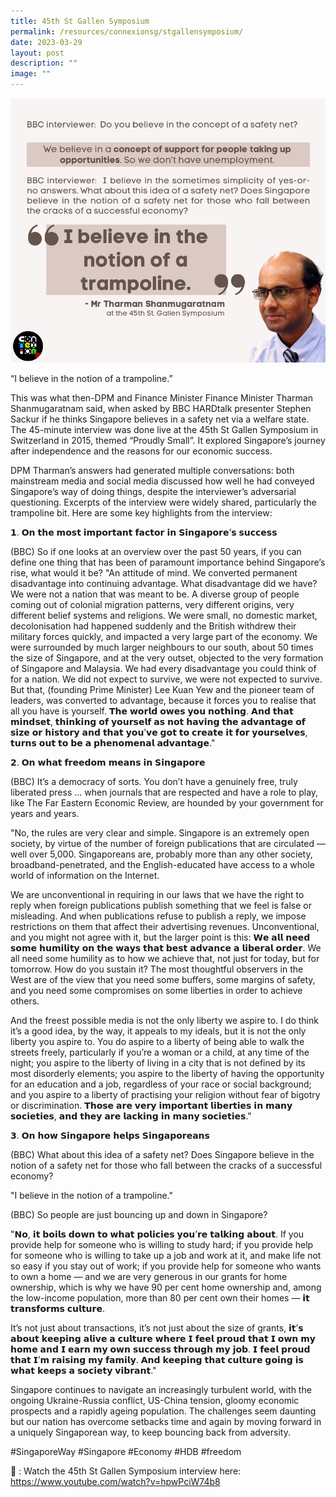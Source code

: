 ```yaml
---
title: 45th St Gallen Symposium
permalink: /resources/connexionsg/stgallensymposium/
date: 2023-03-29
layout: post
description: ""
image: ""
---
```

![](/images/connexionsg/2023/tharman.png)

“I believe in the notion of a trampoline.”

This was what then-DPM and Finance Minister Finance Minister Tharman Shanmugaratnam said, when asked by BBC HARDtalk presenter Stephen Sackur if he thinks Singapore believes in a safety net via a welfare state. The 45-minute interview was done live at the 45th St Gallen Symposium in Switzerland in 2015, themed “Proudly Small”. It explored Singapore’s journey after independence and the reasons for our economic success.

DPM Tharman’s answers had generated multiple conversations: both mainstream media and social media discussed how well he had conveyed Singapore’s way of doing things, despite the interviewer’s adversarial questioning. Excerpts of the interview were widely shared, particularly the trampoline bit. Here are some key highlights from the interview:

𝟭. 𝗢𝗻 𝘁𝗵𝗲 𝗺𝗼𝘀𝘁 𝗶𝗺𝗽𝗼𝗿𝘁𝗮𝗻𝘁 𝗳𝗮𝗰𝘁𝗼𝗿 𝗶𝗻 𝗦𝗶𝗻𝗴𝗮𝗽𝗼𝗿𝗲’𝘀 𝘀𝘂𝗰𝗰𝗲𝘀𝘀

(BBC) So if one looks at an overview over the past 50 years, if you can define one thing that has been of paramount importance behind Singapore’s rise, what would it be?
"An attitude of mind. We converted permanent disadvantage into continuing advantage. What disadvantage did we have? We were not a nation that was meant to be. A diverse group of people coming out of colonial migration patterns, very different origins, very different belief systems and religions. We were small, no domestic market, decolonisation had happened suddenly and the British withdrew their military forces quickly, and impacted a very large part of the economy. We were surrounded by much larger neighbours to our south, about 50 times the size of Singapore, and at the very outset, objected to the very formation of Singapore and Malaysia.
We had every disadvantage you could think of for a nation. We did not expect to survive, we were not expected to survive. But that, (founding Prime Minister) Lee Kuan Yew and the pioneer team of leaders, was converted to advantage, because it forces you to realise that all you have is yourself. 𝗧𝗵𝗲 𝘄𝗼𝗿𝗹𝗱 𝗼𝘄𝗲𝘀 𝘆𝗼𝘂 𝗻𝗼𝘁𝗵𝗶𝗻𝗴. 𝗔𝗻𝗱 𝘁𝗵𝗮𝘁 𝗺𝗶𝗻𝗱𝘀𝗲𝘁, 𝘁𝗵𝗶𝗻𝗸𝗶𝗻𝗴 𝗼𝗳 𝘆𝗼𝘂𝗿𝘀𝗲𝗹𝗳 𝗮𝘀 𝗻𝗼𝘁 𝗵𝗮𝘃𝗶𝗻𝗴 𝘁𝗵𝗲 𝗮𝗱𝘃𝗮𝗻𝘁𝗮𝗴𝗲 𝗼𝗳 𝘀𝗶𝘇𝗲 𝗼𝗿 𝗵𝗶𝘀𝘁𝗼𝗿𝘆 𝗮𝗻𝗱 𝘁𝗵𝗮𝘁 𝘆𝗼𝘂’𝘃𝗲 𝗴𝗼𝘁 𝘁𝗼 𝗰𝗿𝗲𝗮𝘁𝗲 𝗶𝘁 𝗳𝗼𝗿 𝘆𝗼𝘂𝗿𝘀𝗲𝗹𝘃𝗲𝘀, 𝘁𝘂𝗿𝗻𝘀 𝗼𝘂𝘁 𝘁𝗼 𝗯𝗲 𝗮 𝗽𝗵𝗲𝗻𝗼𝗺𝗲𝗻𝗮𝗹 𝗮𝗱𝘃𝗮𝗻𝘁𝗮𝗴𝗲."

𝟮. 𝗢𝗻 𝘄𝗵𝗮𝘁 𝗳𝗿𝗲𝗲𝗱𝗼𝗺 𝗺𝗲𝗮𝗻𝘀 𝗶𝗻 𝗦𝗶𝗻𝗴𝗮𝗽𝗼𝗿𝗲

(BBC) It’s a democracy of sorts. You don’t have a genuinely free, truly liberated press ... when journals that are respected and have a role to play, like The Far Eastern Economic Review, are hounded by your government for years and years.

"No, the rules are very clear and simple. Singapore is an extremely open society, by virtue of the number of foreign publications that are circulated — well over 5,000. Singaporeans are, probably more than any other society, broadband-penetrated, and the English-educated have access to a whole world of information on the Internet.

We are unconventional in requiring in our laws that we have the right to reply when foreign publications publish something that we feel is false or misleading. And when publications refuse to publish a reply, we impose restrictions on them that affect their advertising revenues. Unconventional, and you might not agree with it, but the larger point is this: 𝗪𝗲 𝗮𝗹𝗹 𝗻𝗲𝗲𝗱 𝘀𝗼𝗺𝗲 𝗵𝘂𝗺𝗶𝗹𝗶𝘁𝘆 𝗼𝗻 𝘁𝗵𝗲 𝘄𝗮𝘆𝘀 𝘁𝗵𝗮𝘁 𝗯𝗲𝘀𝘁 𝗮𝗱𝘃𝗮𝗻𝗰𝗲 𝗮 𝗹𝗶𝗯𝗲𝗿𝗮𝗹 𝗼𝗿𝗱𝗲𝗿. We all need some humility as to how we achieve that, not just for today, but for tomorrow. How do you sustain it? The most thoughtful observers in the West are of the view that you need some buffers, some margins of safety, and you need some compromises on some liberties in order to achieve others.

And the freest possible media is not the only liberty we aspire to. I do think it’s a good idea, by the way, it appeals to my ideals, but it is not the only liberty you aspire to. You do aspire to a liberty of being able to walk the streets freely, particularly if you’re a woman or a child, at any time of the night; you aspire to the liberty of living in a city that is not defined by its most disorderly elements; you aspire to the liberty of having the opportunity for an education and a job, regardless of your race or social background; and you aspire to a liberty of practising your religion without fear of bigotry or discrimination. 𝗧𝗵𝗼𝘀𝗲 𝗮𝗿𝗲 𝘃𝗲𝗿𝘆 𝗶𝗺𝗽𝗼𝗿𝘁𝗮𝗻𝘁 𝗹𝗶𝗯𝗲𝗿𝘁𝗶𝗲𝘀 𝗶𝗻 𝗺𝗮𝗻𝘆 𝘀𝗼𝗰𝗶𝗲𝘁𝗶𝗲𝘀, 𝗮𝗻𝗱 𝘁𝗵𝗲𝘆 𝗮𝗿𝗲 𝗹𝗮𝗰𝗸𝗶𝗻𝗴 𝗶𝗻 𝗺𝗮𝗻𝘆 𝘀𝗼𝗰𝗶𝗲𝘁𝗶𝗲𝘀."

𝟯. 𝗢𝗻 𝗵𝗼𝘄 𝗦𝗶𝗻𝗴𝗮𝗽𝗼𝗿𝗲 𝗵𝗲𝗹𝗽𝘀 𝗦𝗶𝗻𝗴𝗮𝗽𝗼𝗿𝗲𝗮𝗻𝘀

(BBC) What about this idea of a safety net? Does Singapore believe in the notion of a safety net for those who fall between the cracks of a successful economy?

"I believe in the notion of a trampoline."

(BBC) So people are just bouncing up and down in Singapore?

"𝗡𝗼, 𝗶𝘁 𝗯𝗼𝗶𝗹𝘀 𝗱𝗼𝘄𝗻 𝘁𝗼 𝘄𝗵𝗮𝘁 𝗽𝗼𝗹𝗶𝗰𝗶𝗲𝘀 𝘆𝗼𝘂’𝗿𝗲 𝘁𝗮𝗹𝗸𝗶𝗻𝗴 𝗮𝗯𝗼𝘂𝘁. If you provide help for someone who is willing to study hard; if you provide help for someone who is willing to take up a job and work at it, and make life not so easy if you stay out of work; if you provide help for someone who wants to own a home — and we are very generous in our grants for home ownership, which is why we have 90 per cent home ownership and, among the low-income population, more than 80 per cent own their homes — 𝗶𝘁 𝘁𝗿𝗮𝗻𝘀𝗳𝗼𝗿𝗺𝘀 𝗰𝘂𝗹𝘁𝘂𝗿𝗲.

It’s not just about transactions, it’s not just about the size of grants, 𝗶𝘁’𝘀 𝗮𝗯𝗼𝘂𝘁 𝗸𝗲𝗲𝗽𝗶𝗻𝗴 𝗮𝗹𝗶𝘃𝗲 𝗮 𝗰𝘂𝗹𝘁𝘂𝗿𝗲 𝘄𝗵𝗲𝗿𝗲 𝗜 𝗳𝗲𝗲𝗹 𝗽𝗿𝗼𝘂𝗱 𝘁𝗵𝗮𝘁 𝗜 𝗼𝘄𝗻 𝗺𝘆 𝗵𝗼𝗺𝗲 𝗮𝗻𝗱 𝗜 𝗲𝗮𝗿𝗻 𝗺𝘆 𝗼𝘄𝗻 𝘀𝘂𝗰𝗰𝗲𝘀𝘀 𝘁𝗵𝗿𝗼𝘂𝗴𝗵 𝗺𝘆 𝗷𝗼𝗯. 𝗜 𝗳𝗲𝗲𝗹 𝗽𝗿𝗼𝘂𝗱 𝘁𝗵𝗮𝘁 𝗜’𝗺 𝗿𝗮𝗶𝘀𝗶𝗻𝗴 𝗺𝘆 𝗳𝗮𝗺𝗶𝗹𝘆. 𝗔𝗻𝗱 𝗸𝗲𝗲𝗽𝗶𝗻𝗴 𝘁𝗵𝗮𝘁 𝗰𝘂𝗹𝘁𝘂𝗿𝗲 𝗴𝗼𝗶𝗻𝗴 𝗶𝘀 𝘄𝗵𝗮𝘁 𝗸𝗲𝗲𝗽𝘀 𝗮 𝘀𝗼𝗰𝗶𝗲𝘁𝘆 𝘃𝗶𝗯𝗿𝗮𝗻𝘁."

Singapore continues to navigate an increasingly turbulent world, with the ongoing Ukraine-Russia conflict, US-China tension, gloomy economic prospects and a rapidly ageing population. The challenges seem daunting but our nation has overcome setbacks time and again by moving forward in a uniquely Singaporean way, to keep bouncing back from adversity.

#SingaporeWay #Singapore #Economy #HDB #freedom

🎥 : Watch the 45th St Gallen Symposium interview here: https://www.youtube.com/watch?v=hpwPciW74b8